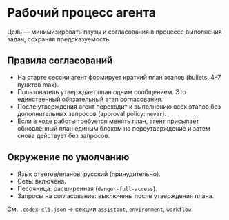 # Рабочий процесс агента

Цель — минимизировать паузы и согласования в процессе выполнения задач, сохраняя предсказуемость.

## Правила согласований

- На старте сессии агент формирует краткий план этапов (bullets, 4–7 пунктов max).
- Пользователь утверждает план одним сообщением. Это единственный обязательный этап согласования.
- После утверждения агент переходит к выполнению всех этапов без дополнительных запросов (approval policy: `never`).
- Если в ходе работы требуется менять план, агент присылает обновлённый план единым блоком на переутверждение и затем снова действует без запросов.

## Окружение по умолчанию

- Язык ответов/планов: русский (принудительно).
- Сеть: включена.
- Песочница: расширенная (`danger-full-access`).
- Запросы на согласование: выключены после утверждения плана.

См. `.codex-cli.json` → секции `assistant`, `environment`, `workflow`.

